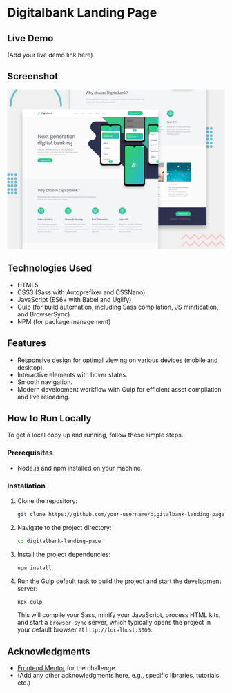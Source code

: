 # Digitalbank Landing Page

## Live Demo

(Add your live demo link here)

## Screenshot

![Design preview for the Digitalbank landing page coding challenge](preview.jpg)

## Technologies Used

*   HTML5
*   CSS3 (Sass with Autoprefixer and CSSNano)
*   JavaScript (ES6+ with Babel and Uglify)
*   Gulp (for build automation, including Sass compilation, JS minification, and BrowserSync)
*   NPM (for package management)

## Features

*   Responsive design for optimal viewing on various devices (mobile and desktop).
*   Interactive elements with hover states.
*   Smooth navigation.
*   Modern development workflow with Gulp for efficient asset compilation and live reloading.

## How to Run Locally

To get a local copy up and running, follow these simple steps.

### Prerequisites

*   Node.js and npm installed on your machine.

### Installation

1.  Clone the repository:
    ```bash
    git clone https://github.com/your-username/digitalbank-landing-page.git
    ```
2.  Navigate to the project directory:
    ```bash
    cd digitalbank-landing-page
    ```
3.  Install the project dependencies:
    ```bash
    npm install
    ```
4.  Run the Gulp default task to build the project and start the development server:
    ```bash
    npx gulp
    ```
    This will compile your Sass, minify your JavaScript, process HTML kits, and start a `browser-sync` server, which typically opens the project in your default browser at `http://localhost:3000`.

## Acknowledgments

*   [Frontend Mentor](https://www.frontendmentor.io) for the challenge.
*   (Add any other acknowledgments here, e.g., specific libraries, tutorials, etc.)
